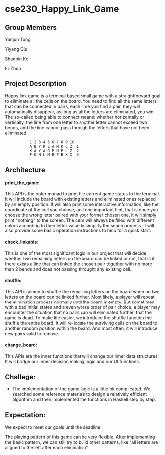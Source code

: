 # cse230_Happy_Link_Game

## Group Members
Yanjun Tong

Yiyang Qiu

Shanbin Ke

Er Zhuo

## Project Description
Happy link game is a terminal based small game with a straightforward goal to eliminate all the cells on the board. You need to find all the same letters that can be connected in pairs, each time you find a pair, they will automatically disappear, as long as all the letters are eliminated, you win. The so-called being able to connect means: whether horizontally or vertically, the line from one letter to another letter cannot exceed two bends, and the line cannot pass through the letters that have not been eliminated.

               1 2 3 4 5 6 7 8 9 10
               A B Y K L A M K L Z  1
               K A Y A O P N P L Z  2
               F O N L M R F B X X  3
 
## Architecture
#### print_the_game:
This API is the outer monad to print the current game status to the terminal. It will include the board with existing letters and eliminated ones replaced by an empty position. It will also print some interactive information, like the coordinate of the cell you choose, and one important hint, that is once you choose the wrong letter paired with your former chosen one, it will simply print "nothing" to the screen. The cells will always be filled with different colors according to their letter value to simplify the seach process. It will also provide some basic operation instructions to help for a quick start.

#### check_linkable:
This is one of the most significant logic in our project that will decide whether two remaining letters on the board can be linked or not, that is if there exists a line that can linked the chosen pair together with no more than 2 bends and does not passing throught any existing cell.

#### shuffle:
This API is aimed to shuffle the remaining letters on the board when no two letters on the board can be linked further. Most likely, a player will repeat the elimination process normally until the board is empty. But sometimes with a bad initial states and a even worse order of pair choice, a player may encounter the situation that no pairs can will eliminated further, that the game is dead. To make life easier, we introduce the shuffle function the shuffle the entire board. It will re-locate the surviving cells on the board to another random position within the board. And most often, it will introduce new pairs valid to remove.

#### change_board:
This APIs are the inner functions that will change our inner data structures. It will bridge our inner decision making logic and our UI functions.

## Challege:
+ The implementation of the game logic is a little bit complicated. We searched some reference materials to design a relatively efficient algorithm and then implemented the functions in Haskell step by step.

## Expectation:
We expect to meet our goals until the deadline.

The playing pattern of this game can be very flexible. After implementing the basic pattern, we can still try to build other patterns, like “all letters are aligned to the left after each elimination”.
